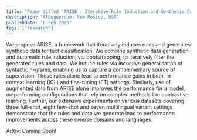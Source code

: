 ```yaml
---
title: "Paper titled 'ARISE : Iterative Rule Induction and Synthetic Data Generation for Text Classification' accepted at NAACL 2025"
description: "Albuquerque, New Mexico, USA"
publishDate: "8 Feb 2025"
tags: ["research"]
---
```

We propose ARISE, a framework that iteratively induces rules and generates synthetic data for text classification. We combine synthetic data generation and automatic rule induction, via bootstrapping, to iteratively filter the generated rules and data. We induce rules via inductive generalisation of syntactic n-grams, enabling us to capture a complementary source of supervision. These rules alone lead to performance gains in both, in-context learning (ICL) and fine-tuning (FT) settings. Similarly, use of augmented data from ARISE alone improves the  performance for a model, outperforming configurations that rely on complex methods like contrastive learning. Further, our extensive experiments on various datasets covering three full-shot, eight few-shot and seven multilingual variant settings demonstrate that the rules and data we generate lead to performance improvements across these diverse domains and languages.

ArXiv: Coming Soon!

